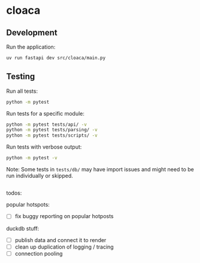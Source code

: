 # cloaca

## Development

Run the application:
```bash
uv run fastapi dev src/cloaca/main.py
```

## Testing

Run all tests:
```bash
python -m pytest
```

Run tests for a specific module:
```bash
python -m pytest tests/api/ -v
python -m pytest tests/parsing/ -v
python -m pytest tests/scripts/ -v
```

Run tests with verbose output:
```bash
python -m pytest -v
```

Note: Some tests in `tests/db/` may have import issues and might need to be run individually or skipped.

## 
todos:

popular hotspots: 
- [ ] fix buggy reporting on popular hotposts

duckdb stuff: 
- [ ] publish data and connect it to render
- [ ] clean up duplication of logging / tracing
- [ ] connection pooling